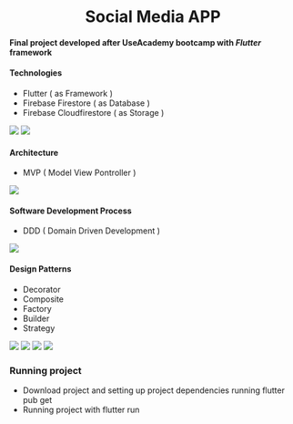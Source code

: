 <h1 align="center"> Social Media APP </h1>

#### Final project developed after UseAcademy bootcamp with ***Flutter*** framework ####


#### Technologies ####
- Flutter ( as Framework )
- Firebase Firestore ( as Database )
- Firebase Cloudfirestore ( as Storage )

![](https://img.shields.io/badge/-Flutter-informational?style=flat&logo=flutter&logoColor=white&color=blue)
![](https://img.shields.io/badge/-Firebase-informational?style=flat&logo=firebase&logoColor=white&color=orange)


#### Architecture ####
- MVP ( Model View Pontroller )

![](https://img.shields.io/badge/MVP-Model_View_presenter-yellow)


#### Software Development Process ####
- DDD ( Domain Driven Development )

![](https://img.shields.io/badge/TDD-TEST_DRIVEN_DEVELOPMENT-blue)


#### Design Patterns ####
- Decorator
- Composite
- Factory
- Builder
- Strategy

![](https://img.shields.io/badge/Decorator-lightred)
![](https://img.shields.io/badge/Composite-lightgrey)
![](https://img.shields.io/badge/Factory-blue)
![](https://img.shields.io/badge/Builder-blue)


### Running project ###
- Download project and setting up project dependencies running flutter pub get
- Running project with flutter run
